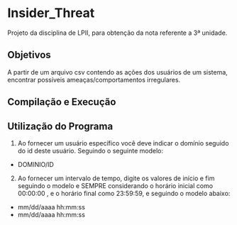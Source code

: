 # Insider_Threat
Projeto da disciplina de LPII, para obtenção da nota referente a 3ª unidade.

## Objetivos
A partir de um arquivo csv contendo as ações dos usuários de um sistema, encontrar possíveis ameaças/comportamentos irregulares.

## Compilação e Execução


## Utilização do Programa
1. Ao fornecer um usuário específico você deve indicar o domínio seguido do id deste usuário. Seguindo o seguinte modelo:

- DOMINIO/ID

2. Ao fornecer um intervalo de tempo, digite os valores de início e fim seguindo o modelo e SEMPRE considerando o horário inicial como 00:00:00 , e o horário final como 23:59:59, e seguindo o modelo abaixo:

- mm/dd/aaaa hh:mm:ss
- mm/dd/aaaa hh:mm:ss

